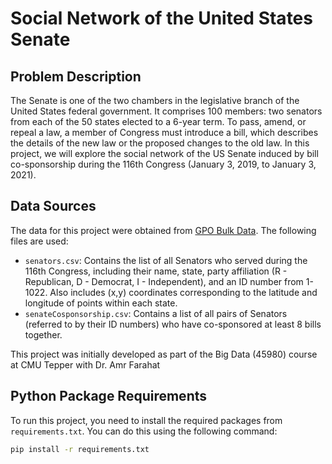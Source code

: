 # Social Network of the United States Senate

## Problem Description

The Senate is one of the two chambers in the legislative branch of the United States federal government. It comprises 100 members: two senators from each of the 50 states elected to a 6-year term. To pass, amend, or repeal a law, a member of Congress must introduce a bill, which describes the details of the new law or the proposed changes to the old law. In this project, we will explore the social network of the US Senate induced by bill co-sponsorship during the 116th Congress (January 3, 2019, to January 3, 2021).

## Data Sources

The data for this project were obtained from [GPO Bulk Data](https://www.gpo.gov/fdsys/bulkdata/BILLSTATUS/116). The following files are used:

- `senators.csv`: Contains the list of all Senators who served during the 116th Congress, including their name, state, party affiliation (R - Republican, D - Democrat, I - Independent), and an ID number from 1-1022. Also includes (x,y) coordinates corresponding to the latitude and longitude of points within each state.
- `senateCosponsorship.csv`: Contains a list of all pairs of Senators (referred to by their ID numbers) who have co-sponsored at least 8 bills together.

This project was initially developed as part of the Big Data (45980) course at CMU Tepper with Dr. Amr Farahat

## Python Package Requirements

To run this project, you need to install the required packages from `requirements.txt`. You can do this using the following command:

```bash
pip install -r requirements.txt
